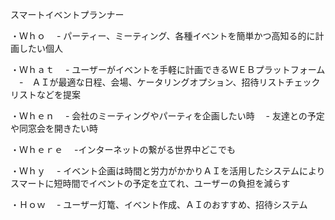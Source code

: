 スマートイベントプランナー

・Ｗｈｏ
　- パーティー、ミーティング、各種イベントを簡単かつ高知る的に計画したい個人

・Ｗｈａｔ
　- ユーザーがイベントを手軽に計画できるＷＥＢプラットフォーム
　-　ＡＩが最適な日程、会場、ケータリングオプション、招待リストチェックリストなどを提案

・Ｗｈｅｎ
　- 会社のミーティングやパーティを企画したい時
　- 友達との予定や同窓会を開きたい時

・Ｗｈｅｒｅ
　-インターネットの繋がる世界中どこでも

・Ｗｈｙ
　- イベント企画は時間と労力がかかりＡＩを活用したシステムによりスマートに短時間でイベントの予定を立てれ、ユーザーの負担を減らす

・Ｈｏｗ
　- ユーザー灯篭、イベント作成、ＡＩのおすすめ、招待システム

